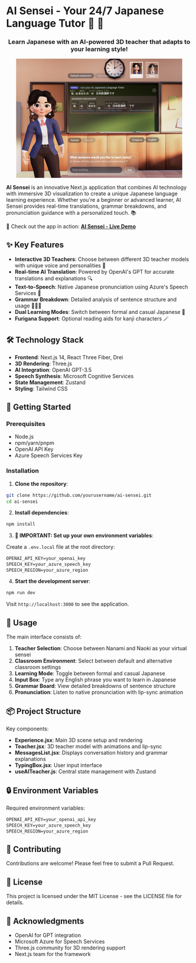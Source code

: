# AI Sensei - Your 24/7 Japanese Language Tutor 🌸 🍵

<div align="center">
  <h3>Learn Japanese with an AI-powered 3D teacher that adapts to your learning style!</h3>
</div>

<div align="center">
  <img src="public/images/AiSensei.jpg" alt="DEMO" width="450"/>
</div>


**AI Sensei** is an innovative Next.js application that combines AI technology with immersive 3D visualization to create a unique Japanese language learning experience. Whether you're a beginner or advanced learner, AI Sensei provides real-time translations, grammar breakdowns, and pronunciation guidance with a personalized touch. 📚


🍣 Check out the app in action: [**AI Sensei - Live Demo**](https://ai-sensei-japanese-tutor-u27615.vm.elestio.app/) 


## ✨ Key Features

- **Interactive 3D Teachers**: Choose between different 3D teacher models with unique voice and personalities 🧚
- **Real-time AI Translation**: Powered by OpenAI's GPT for accurate translations and explanations 🔍
- **Text-to-Speech**: Native Japanese pronunciation using Azure's Speech Services 💬
- **Grammar Breakdown**: Detailed analysis of sentence structure and usage 👩🏻‍🏫
- **Dual Learning Modes**: Switch between formal and casual Japanese 🌊
- **Furigana Support**: Optional reading aids for kanji characters 🪄

## 🛠️ Technology Stack

- **Frontend**: Next.js 14, React Three Fiber, Drei
- **3D Rendering**: Three.js
- **AI Integration**: OpenAI GPT-3.5
- **Speech Synthesis**: Microsoft Cognitive Services
- **State Management**: Zustand
- **Styling**: Tailwind CSS

## 🚀 Getting Started

### Prerequisites

- Node.js
- npm/yarn/pnpm
- OpenAI API Key
- Azure Speech Services Key

### Installation

1. **Clone the repository**:
```bash
git clone https://github.com/yourusername/ai-sensei.git
cd ai-sensei
```

2. **Install dependencies**:
```bash
npm install
```

3. **🔔 IMPORTANT: Set up your own environment variables**:

Create a `.env.local` file at the root directory:
```env
OPENAI_API_KEY=your_openai_key
SPEECH_KEY=your_azure_speech_key
SPEECH_REGION=your_azure_region
```

4. **Start the development server**:
```bash
npm run dev
```

Visit `http://localhost:3000` to see the application.

## 🎯 Usage

The main interface consists of:

1. **Teacher Selection**: Choose between Nanami and Naoki as your virtual sensei
2. **Classroom Environment**: Select between default and alternative classroom settings
3. **Learning Mode**: Toggle between formal and casual Japanese
4. **Input Box**: Type any English phrase you want to learn in Japanese
5. **Grammar Board**: View detailed breakdowns of sentence structure
6. **Pronunciation**: Listen to native pronunciation with lip-sync animation

## 📦 Project Structure

Key components:

- **Experience.jsx**: Main 3D scene setup and rendering
- **Teacher.jsx**: 3D teacher model with animations and lip-sync
- **MessagesList.jsx**: Displays conversation history and grammar explanations
- **TypingBox.jsx**: User input interface
- **useAITeacher.js**: Central state management with Zustand

## 🔒 Environment Variables

Required environment variables:
```env
OPENAI_API_KEY=your_openai_api_key
SPEECH_KEY=your_azure_speech_key
SPEECH_REGION=your_azure_region
```

## 🤝 Contributing

Contributions are welcome! Please feel free to submit a Pull Request.

## 📄 License

This project is licensed under the MIT License - see the LICENSE file for details.

## 🙏 Acknowledgments

- OpenAI for GPT integration
- Microsoft Azure for Speech Services
- Three.js community for 3D rendering support
- Next.js team for the framework
